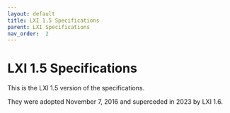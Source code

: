 ```yaml
---
layout: default
title: LXI 1.5 Specifications
parent: LXI Specifications
nav_order:  2
---
```

# LXI 1.5 Specifications

This is the LXI 1.5 version of  the specifications.

They were adopted November 7, 2016 and superceded in 2023 by LXI 1.6.

